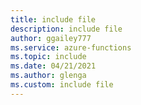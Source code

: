 ```yaml
---
title: include file
description: include file
author: ggailey777
ms.service: azure-functions
ms.topic: include
ms.date: 04/21/2021
ms.author: glenga
ms.custom: include file
---
```


